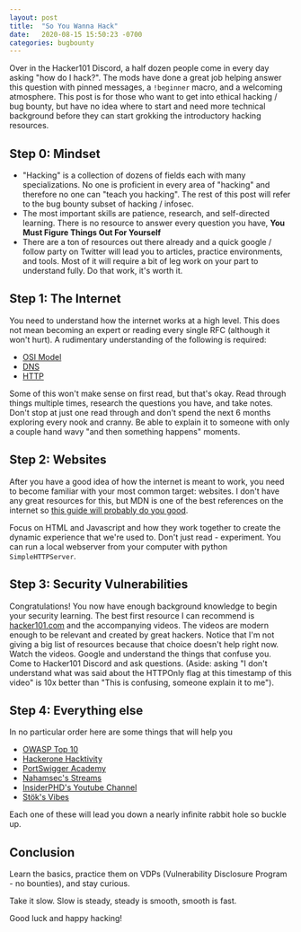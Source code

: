 ```yaml
---
layout: post
title:  "So You Wanna Hack"
date:   2020-08-15 15:50:23 -0700
categories: bugbounty
---
```


Over in the Hacker101 Discord, a half dozen people come in every day asking "how do I hack?". The mods have done a great job helping answer this question with pinned messages, a `!beginner` macro, and a welcoming atmosphere. This post is for those who want to get into ethical hacking / bug bounty, but have no idea where to start and need more technical background before they can start grokking the introductory hacking resources.

## Step 0: Mindset

- "Hacking" is a collection of dozens of fields each with many specializations. No one is proficient in every area of "hacking" and therefore no one can "teach you hacking". The rest of this post will refer to the bug bounty subset of hacking / infosec.
- The most important skills are patience, research, and self-directed learning. There is no resource to answer every question you have, **You Must Figure Things Out For Yourself**
- There are a ton of resources out there already and a quick google / follow party on Twitter will lead you to articles, practice environments, and tools. Most of it will require a bit of leg work on your part to understand fully. Do that work, it's worth it.

## Step 1: The Internet

You need to understand how the internet works at a high level. This does not mean becoming an expert or reading every single RFC (although it won't hurt). A rudimentary understanding of the following is required:
- [OSI Model](https://en.wikipedia.org/wiki/OSI_model)
- [DNS](https://en.wikipedia.org/wiki/Domain_Name_System)
- [HTTP](https://developer.mozilla.org/en-US/docs/Web/HTTP/Overview)

Some of this won't make sense on first read, but that's okay. Read through things multiple times, research the questions you have, and take notes. Don't stop at just one read through and don't spend the next 6 months exploring every nook and cranny. Be able to explain it to someone with only a couple hand wavy "and then something happens" moments.

## Step 2: Websites

After you have a good idea of how the internet is meant to work, you need to become familiar with your most common target: websites. I don't have any great resources for this, but MDN is one of the best references on the internet so [this guide will probably do you good](https://developer.mozilla.org/en-US/docs/Learn).

Focus on HTML and Javascript and how they work together to create the dynamic experience that we're used to. Don't just read - experiment. You can run a local webserver from your computer with python `SimpleHTTPServer`.

## Step 3: Security Vulnerabilities

Congratulations! You now have enough background knowledge to begin your security learning. The best first resource I can recommend is [hacker101.com](https://www.hacker101.com/) and the accompanying videos. The videos are modern enough to be relevant and created by great hackers. Notice that I'm not giving a big list of resources because that choice doesn't help right now. Watch the videos. Google and understand the things that confuse you. Come to Hacker101 Discord and ask questions. (Aside: asking "I don't understand what was said about the HTTPOnly flag at this timestamp of this video" is 10x better than "This is confusing, someone explain it to me").

## Step 4: Everything else

In no particular order here are some things that will help you

- [OWASP Top 10](https://owasp.org/www-project-top-ten/)
- [Hackerone Hacktivity](https://hackerone.com/hacktivity)
- [PortSwigger Academy](https://portswigger.net/web-security)
- [Nahamsec's Streams](https://www.twitch.tv/nahamsec)
- [InsiderPHD's Youtube Channel](https://www.youtube.com/channel/UCPiN9NPjIer8Do9gUFxKv7A)
- [Stök's Vibes](https://www.youtube.com/channel/UCQN2DsjnYH60SFBIA6IkNwg)

Each one of these will lead you down a nearly infinite rabbit hole so buckle up.

## Conclusion

Learn the basics, practice them on VDPs (Vulnerability Disclosure Program - no bounties), and stay curious.

Take it slow. Slow is steady, steady is smooth, smooth is fast.

Good luck and happy hacking!
